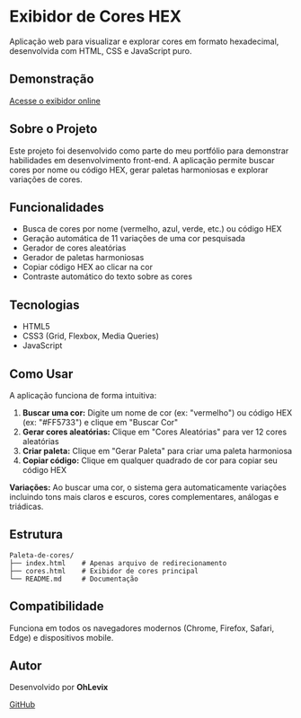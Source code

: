 # Exibidor de Cores HEX

Aplicação web para visualizar e explorar cores em formato hexadecimal, desenvolvida com HTML, CSS e JavaScript puro.

## Demonstração

[Acesse o exibidor online](https://ohhlevix.github.io/Paleta-de-cores/cores.html) 

## Sobre o Projeto

Este projeto foi desenvolvido como parte do meu portfólio para demonstrar habilidades em desenvolvimento front-end. A aplicação permite buscar cores por nome ou código HEX, gerar paletas harmoniosas e explorar variações de cores.

## Funcionalidades

- Busca de cores por nome (vermelho, azul, verde, etc.) ou código HEX
- Geração automática de 11 variações de uma cor pesquisada
- Gerador de cores aleatórias
- Gerador de paletas harmoniosas
- Copiar código HEX ao clicar na cor
- Contraste automático do texto sobre as cores

## Tecnologias

- HTML5
- CSS3 (Grid, Flexbox, Media Queries)
- JavaScript

## Como Usar

A aplicação funciona de forma intuitiva:

1. **Buscar uma cor:** Digite um nome de cor (ex: "vermelho") ou código HEX (ex: "#FF5733") e clique em "Buscar Cor"
2. **Gerar cores aleatórias:** Clique em "Cores Aleatórias" para ver 12 cores aleatórias
3. **Criar paleta:** Clique em "Gerar Paleta" para criar uma paleta harmoniosa
4. **Copiar código:** Clique em qualquer quadrado de cor para copiar seu código HEX

**Variações:** Ao buscar uma cor, o sistema gera automaticamente variações incluindo tons mais claros e escuros, cores complementares, análogas e triádicas.

## Estrutura

```
Paleta-de-cores/
├── index.html    # Apenas arquivo de redirecionamento
├── cores.html    # Exibidor de cores principal
└── README.md     # Documentação
```

## Compatibilidade

Funciona em todos os navegadores modernos (Chrome, Firefox, Safari, Edge) e dispositivos mobile.

## Autor

Desenvolvido por **OhLevix**

[GitHub](https://github.com/Ohhlevix)
